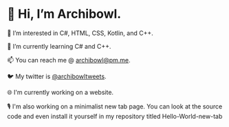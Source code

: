 # 👋 Hi, I’m Archibowl.
👀 I’m interested in C#, HTML, CSS, Kotlin, and C++.

🌱 I’m currently learning C# and C++.

📫 You can reach me @ archibowl@pm.me.

🐦 My twitter is [@archibowltweets](https://twitter.com/archibowltweets).

🌐 I'm currently working on a website. 

🎙 I'm also working on a minimalist new tab page. You can look at the source code and even install it yourself in my repository titled Hello-World-new-tab
